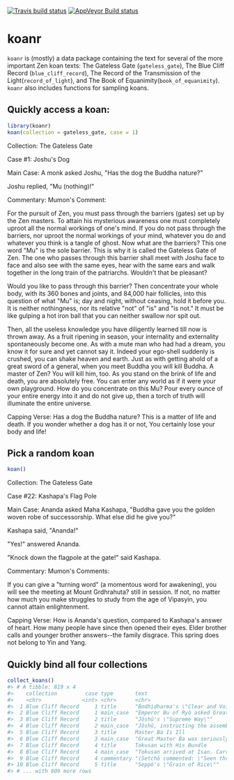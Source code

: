 
<!-- README.md is generated from README.Rmd. Please edit that file -->
[![Travis build status](https://travis-ci.org/malcolmbarrett/koanr.svg?branch=master)](https://travis-ci.org/malcolmbarrett/koanr) [![AppVeyor Build status](https://ci.appveyor.com/api/projects/status/myfqx9fpr4fqcgom?svg=true)](https://ci.appveyor.com/project/malcolmbarrett/koanr)

koanr
=====

`koanr` is (mostly) a data package containing the text for several of the more important Zen koan texts: The Gateless Gate (`gateless_gate`), The Blue Cliff Record (`blue_cliff_record`), The Record of the Transmission of the Light(`record_of_light`), and The Book of Equanimity(`book_of_equanimity`). `koanr` also includes functions for sampling koans.

Quickly access a koan:
----------------------

``` r
library(koanr)
koan(collection = gateless_gate, case = 1)
```

Collection: The Gateless Gate

Case \#1: Joshu's Dog

Main Case: A monk asked Joshu, "Has the dog the Buddha nature?"

Joshu replied, "Mu (nothing)!"

Commentary: Mumon's Comment:

For the pursuit of Zen, you must pass through the barriers (gates) set up by the Zen masters. To attain his mysterious awareness one must completely uproot all the normal workings of one's mind. If you do not pass through the barriers, nor uproot the normal workings of your mind, whatever you do and whatever you think is a tangle of ghost. Now what are the barriers? This one word "Mu" is the sole barrier. This is why it is called the Gateless Gate of Zen. The one who passes through this barrier shall meet with Joshu face to face and also see with the same eyes, hear with the same ears and walk together in the long train of the patriarchs. Wouldn't that be pleasant?

Would you like to pass through this barrier? Then concentrate your whole body, with its 360 bones and joints, and 84,000 hair follicles, into this question of what "Mu" is; day and night, without ceasing, hold it before you. It is neither nothingness, nor its relative "not" of "is" and "is not." It must be like gulping a hot iron ball that you can neither swallow nor spit out.

Then, all the useless knowledge you have diligently learned till now is thrown away. As a fruit ripening in season, your internality and externality spontaneously become one. As with a mute man who had had a dream, you know it for sure and yet cannot say it. Indeed your ego-shell suddenly is crushed, you can shake heaven and earth. Just as with getting ahold of a great sword of a general, when you meet Buddha you will kill Buddha. A master of Zen? You will kill him, too. As you stand on the brink of life and death, you are absolutely free. You can enter any world as if it were your own playground. How do you concentrate on this Mu? Pour every ounce of your entire energy into it and do not give up, then a torch of truth will illuminate the entire universe.

Capping Verse: Has a dog the Buddha nature? This is a matter of life and death. If you wonder whether a dog has it or not, You certainly lose your body and life!

Pick a random koan
------------------

``` r
koan()
```

Collection: The Gateless Gate

Case \#22: Kashapa's Flag Pole

Main Case: Ananda asked Maha Kashapa, "Buddha gave you the golden woven robe of successorship. What else did he give you?"

Kashapa said, "Ananda!"

"Yes!" answered Ananda.

"Knock down the flagpole at the gate!" said Kashapa.

Commentary: Mumon's Comments:

If you can give a "turning word" (a momentous word for awakening), you will see the meeting at Mount Grdhrahuta? still in session. If not, no matter how much you make struggles to study from the age of Vipasyin, you cannot attain enlightenment.

Capping Verse: How is Ananda's question, compared to Kashapa's answer of heart. How many people have since then opened their eyes. Elder brother calls and younger brother answers--the family disgrace. This spring does not belong to Yin and Yang.

Quickly bind all four collections
---------------------------------

``` r
collect_koans()
#> # A tibble: 819 x 4
#>    collection         case type       text                                
#>    <chr>             <int> <chr>      <chr>                               
#>  1 Blue Cliff Record     1 title      "Bodhidharma's \"Clear and Void\""  
#>  2 Blue Cliff Record     1 main_case  "Emperor Bu of Ryô asked Great Mast…
#>  3 Blue Cliff Record     2 title      "Jôshû's \"Supreme Way\""           
#>  4 Blue Cliff Record     2 main_case  "Jôshû, instructing the assembly, s…
#>  5 Blue Cliff Record     3 title      Master Ba Is Ill                    
#>  6 Blue Cliff Record     3 main_case  "Great Master Ba was seriously ill.…
#>  7 Blue Cliff Record     4 title      Tokusan with His Bundle             
#>  8 Blue Cliff Record     4 main_case  "Tokusan arrived at Isan. Carrying …
#>  9 Blue Cliff Record     4 commentary "(Setchô commented: \"Seen through!…
#> 10 Blue Cliff Record     5 title      "Seppô's \"Grain of Rice\""         
#> # ... with 809 more rows
```
